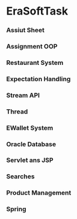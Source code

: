 # EraSoftTask

### Assiut Sheet

### Assignment OOP

### Restaurant System

### Expectation Handling

### Stream API

### Thread

### EWallet System

### Oracle Database

### Servlet ans JSP

### Searches

### Product Management

### Spring
